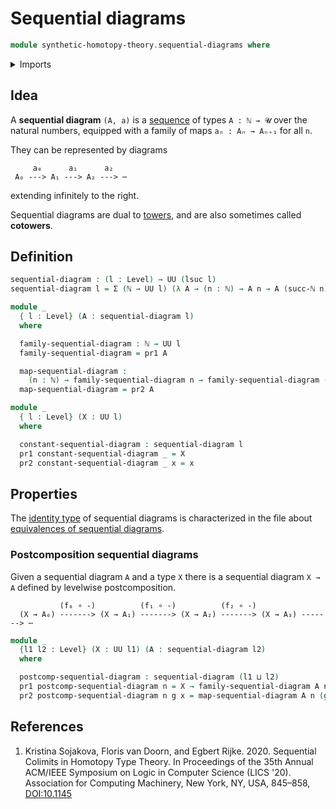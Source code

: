 # Sequential diagrams

```agda
module synthetic-homotopy-theory.sequential-diagrams where
```

<details><summary>Imports</summary>

```agda
open import elementary-number-theory.natural-numbers

open import foundation.dependent-pair-types
open import foundation.universe-levels
```

</details>

## Idea

A **sequential diagram** `(A, a)` is a [sequence](foundation.sequences.md) of
types `A : ℕ → 𝓤` over the natural numbers, equipped with a family of maps
`aₙ : Aₙ → Aₙ₊₁` for all `n`.

They can be represented by diagrams

```text
     a₀      a₁      a₂
 A₀ ---> A₁ ---> A₂ ---> ⋯
```

extending infinitely to the right.

Sequential diagrams are dual to [towers](foundation.towers.md), and are also
sometimes called **cotowers**.

## Definition

```agda
sequential-diagram : (l : Level) → UU (lsuc l)
sequential-diagram l = Σ (ℕ → UU l) (λ A → (n : ℕ) → A n → A (succ-ℕ n))

module _
  { l : Level} (A : sequential-diagram l)
  where

  family-sequential-diagram : ℕ → UU l
  family-sequential-diagram = pr1 A

  map-sequential-diagram :
    (n : ℕ) → family-sequential-diagram n → family-sequential-diagram (succ-ℕ n)
  map-sequential-diagram = pr2 A
```

```agda
module _
  { l : Level} (X : UU l)
  where

  constant-sequential-diagram : sequential-diagram l
  pr1 constant-sequential-diagram _ = X
  pr2 constant-sequential-diagram _ x = x
```

## Properties

The [identity type](foundation.identity-types.md) of sequential diagrams is
characterized in the file about
[equivalences of sequential diagrams](synthetic-homotopy-theory.equivalences-sequential-diagrams.md).

### Postcomposition sequential diagrams

Given a sequential diagram `A` and a type `X` there is a sequential diagram
`X → A` defined by levelwise postcomposition.

```text
           (f₀ ∘ -)          (f₁ ∘ -)          (f₂ ∘ -)
  (X → A₀) -------> (X → A₁) -------> (X → A₂) -------> (X → A₃) -------> ⋯
```

```agda
module _
  {l1 l2 : Level} (X : UU l1) (A : sequential-diagram l2)
  where

  postcomp-sequential-diagram : sequential-diagram (l1 ⊔ l2)
  pr1 postcomp-sequential-diagram n = X → family-sequential-diagram A n
  pr2 postcomp-sequential-diagram n g x = map-sequential-diagram A n (g x)
```

## References

1. Kristina Sojakova, Floris van Doorn, and Egbert Rijke. 2020. Sequential
   Colimits in Homotopy Type Theory. In Proceedings of the 35th Annual ACM/IEEE
   Symposium on Logic in Computer Science (LICS '20). Association for Computing
   Machinery, New York, NY, USA, 845–858,
   [DOI:10.1145](https://doi.org/10.1145/3373718.3394801)
